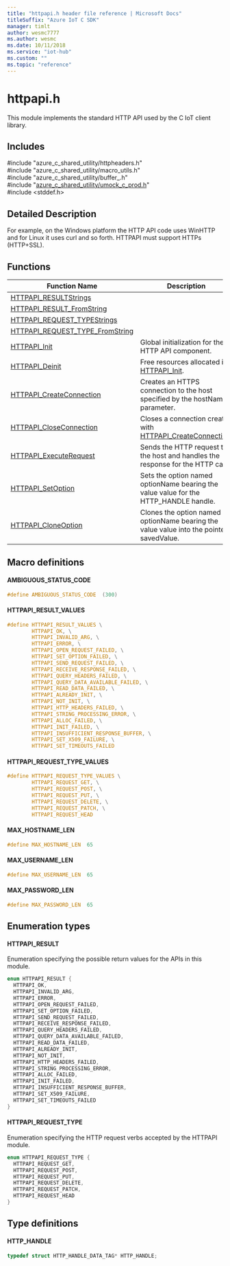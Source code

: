```yaml
---                             
title: "httpapi.h header file reference | Microsoft Docs" 
titleSuffix: "Azure IoT C SDK"            
manager: timlt                 
author: wesmc7777              
ms.author: wesmc               
ms.date: 10/11/2018                    
ms.service: "iot-hub"             
ms.custom: ""                
ms.topic: "reference"        
---                            
```


# httpapi.h 

This module implements the standard HTTP API used by the C IoT client library.

## Includes

\#include "azure_c_shared_utility/httpheaders.h"  
\#include "azure_c_shared_utility/macro_utils.h"  
\#include "azure_c_shared_utility/buffer_.h"  
\#include "[azure_c_shared_utility/umock_c_prod.h](umock-c-prod-h.md)"  
\#include <stddef.h>  

## Detailed Description

For example, on the Windows platform the HTTP API code uses WinHTTP and for Linux it uses curl and so forth. HTTPAPI must support HTTPs (HTTP+SSL).

## Functions

Function Name                  | Description                                
--------------------------------|---------------------------------------------
[HTTPAPI_RESULTStrings](./httpapi-h/httpapi-resultstrings.md)            | 
[HTTPAPI_RESULT_FromString](./httpapi-h/httpapi-result-fromstring.md)            | 
[HTTPAPI_REQUEST_TYPEStrings](./httpapi-h/httpapi-request-typestrings.md)            | 
[HTTPAPI_REQUEST_TYPE_FromString](./httpapi-h/httpapi-request-type-fromstring.md)            | 
[HTTPAPI_Init](./httpapi-h/httpapi-init.md)            | Global initialization for the HTTP API component.
[HTTPAPI_Deinit](./httpapi-h/httpapi-deinit.md)            | Free resources allocated in [HTTPAPI_Init](httpapi-h/httpapi-init.md).
[HTTPAPI_CreateConnection](./httpapi-h/httpapi-createconnection.md)            | Creates an HTTPS connection to the host specified by the hostName parameter.
[HTTPAPI_CloseConnection](./httpapi-h/httpapi-closeconnection.md)            | Closes a connection created with [HTTPAPI_CreateConnection](httpapi-h/httpapi-createconnection.md).
[HTTPAPI_ExecuteRequest](./httpapi-h/httpapi-executerequest.md)            | Sends the HTTP request to the host and handles the response for the HTTP call.
[HTTPAPI_SetOption](./httpapi-h/httpapi-setoption.md)            | Sets the option named optionName bearing the value value for the HTTP_HANDLE handle.
[HTTPAPI_CloneOption](./httpapi-h/httpapi-cloneoption.md)            | Clones the option named optionName bearing the value value into the pointer savedValue.

## Macro definitions

#### AMBIGUOUS_STATUS_CODE

```C
#define AMBIGUOUS_STATUS_CODE  (300) 
```

#### HTTPAPI_RESULT_VALUES

```C
#define HTTPAPI_RESULT_VALUES \
        HTTPAPI_OK, \
        HTTPAPI_INVALID_ARG, \
        HTTPAPI_ERROR, \
        HTTPAPI_OPEN_REQUEST_FAILED, \
        HTTPAPI_SET_OPTION_FAILED, \
        HTTPAPI_SEND_REQUEST_FAILED, \
        HTTPAPI_RECEIVE_RESPONSE_FAILED, \
        HTTPAPI_QUERY_HEADERS_FAILED, \
        HTTPAPI_QUERY_DATA_AVAILABLE_FAILED, \
        HTTPAPI_READ_DATA_FAILED, \
        HTTPAPI_ALREADY_INIT, \
        HTTPAPI_NOT_INIT, \
        HTTPAPI_HTTP_HEADERS_FAILED, \
        HTTPAPI_STRING_PROCESSING_ERROR, \
        HTTPAPI_ALLOC_FAILED, \
        HTTPAPI_INIT_FAILED, \
        HTTPAPI_INSUFFICIENT_RESPONSE_BUFFER, \
        HTTPAPI_SET_X509_FAILURE, \
        HTTPAPI_SET_TIMEOUTS_FAILED 
```

#### HTTPAPI_REQUEST_TYPE_VALUES

```C
#define HTTPAPI_REQUEST_TYPE_VALUES \
        HTTPAPI_REQUEST_GET, \
        HTTPAPI_REQUEST_POST, \
        HTTPAPI_REQUEST_PUT, \
        HTTPAPI_REQUEST_DELETE, \
        HTTPAPI_REQUEST_PATCH, \
        HTTPAPI_REQUEST_HEAD 
```

#### MAX_HOSTNAME_LEN

```C
#define MAX_HOSTNAME_LEN  65 
```

#### MAX_USERNAME_LEN

```C
#define MAX_USERNAME_LEN  65 
```

#### MAX_PASSWORD_LEN

```C
#define MAX_PASSWORD_LEN  65 
```

## Enumeration types

#### HTTPAPI_RESULT

Enumeration specifying the possible return values for the APIs in this module. 

```C
enum HTTPAPI_RESULT {
  HTTPAPI_OK,
  HTTPAPI_INVALID_ARG,
  HTTPAPI_ERROR,
  HTTPAPI_OPEN_REQUEST_FAILED,
  HTTPAPI_SET_OPTION_FAILED,
  HTTPAPI_SEND_REQUEST_FAILED,
  HTTPAPI_RECEIVE_RESPONSE_FAILED,
  HTTPAPI_QUERY_HEADERS_FAILED,
  HTTPAPI_QUERY_DATA_AVAILABLE_FAILED,
  HTTPAPI_READ_DATA_FAILED,
  HTTPAPI_ALREADY_INIT,
  HTTPAPI_NOT_INIT,
  HTTPAPI_HTTP_HEADERS_FAILED,
  HTTPAPI_STRING_PROCESSING_ERROR,
  HTTPAPI_ALLOC_FAILED,
  HTTPAPI_INIT_FAILED,
  HTTPAPI_INSUFFICIENT_RESPONSE_BUFFER,
  HTTPAPI_SET_X509_FAILURE,
  HTTPAPI_SET_TIMEOUTS_FAILED
}
```

#### HTTPAPI_REQUEST_TYPE

Enumeration specifying the HTTP request verbs accepted by the HTTPAPI module. 

```C
enum HTTPAPI_REQUEST_TYPE {
  HTTPAPI_REQUEST_GET,
  HTTPAPI_REQUEST_POST,
  HTTPAPI_REQUEST_PUT,
  HTTPAPI_REQUEST_DELETE,
  HTTPAPI_REQUEST_PATCH,
  HTTPAPI_REQUEST_HEAD
}
```

## Type definitions

#### HTTP_HANDLE

```C
typedef struct HTTP_HANDLE_DATA_TAG* HTTP_HANDLE;
```

